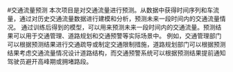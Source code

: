   #交通流量预测
  本次项目是对交通流量进行预测。从数据中获得时间序列和车流量，通过对历史交通流量数据进行建模和分析，预测未来一段时间内的交通流量情况。
通过训练后得到的模型，可以用来预测未来一段时间内的交通流量。预测结果可以用于交通管理、道路规划和交通预警等实际场景中。
例如，交通管理部门可以根据预测结果进行交通疏导或制定交通限制措施，道路规划部门可以根据预测结果考虑交通流量情况设计道路结构，而交通预警系统可以根据预测结果提前通知驾驶员避开高峰期或拥堵路段。
